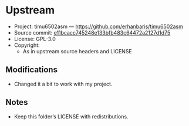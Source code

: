 # Upstream
- Project: timu6502asm — https://github.com/erhanbaris/timu6502asm
- Source commit: [e11bcacc745248e133bfb483c64472a2127d1d75](https://github.com/erhanbaris/timu6502asm/commit/e11bcacc745248e133bfb483c64472a2127d1d75)
- License: GPL-3.0
- Copyright:
  - As in upstream source headers and LICENSE

## Modifications
- Changed it a bit to work with my project.

## Notes
- Keep this folder’s LICENSE with redistributions.